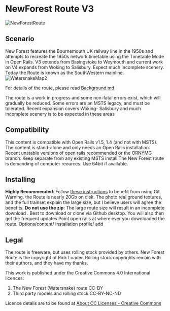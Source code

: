 # NewForest Route V3
![NewForestRoute](NfGit.jpg)

## Scenario

New Forest features the Bournemouth UK railway line in the 1950s and attempts to recreate the 1950s network timetable using the Timetable Mode in Open Rails. V3 extends from Basingstoke to Weymouth and current work on V4 expands from Woking to Salisbury. Expect much incomplete scenery. Today the Route is known as the SouthWestern mainline.
![WatersnakeMap2](https://github.com/rickloader/NewForestRouteV3/assets/57818551/97980b5a-ada8-4a12-b460-e7e97d415820)

For details of the route, please read [Background.md](Background.md)

The route is a work in progress and some non-fatal errors exist, which will gradually be reduced. Some errors are an MSTS legacy, and must be tolerated.
Recent expansion covers Woking- Salisbury and much incomplete scenery is to be expected in these areas

## Compatibility

This content is compatible with Open Rails v1.5, 1.4  (and not with MSTS). The content is stand-alone and only needs an Open Rails installation. 
Recent unstable versions of open rails recommended or the ORNYMG branch. Keep separate from any existing MSTS install
The New Forest route is demanding of computer reources. Use 64bit if available.

## Installing

**Highly Recommended**: Follow [these instructions](https://www.dropbox.com/s/gh2f2pko4f1houj/Using%20routes%20published%20on%20GitHub%20v2.pdf?dl=0) to benefit from using Git.
Warning. the Route is nearly 20Gb on disk. The photo real ground textures, and the full trainset explain the large size, but I believe users will agree the benefits.
**Do not use the zip**: The large route size will result in an incomplete download . Best to download or clone via Github desktop. You will also then get the frequent updates
Point open rails at where ever you downloaded the route. Options/content/ installation profile/ add



## Legal

The route is freeware, but uses rolling stock provided by others. 
New Forest Route is the copyright of Rick Loader.
Rolling stock copyrights remain with their authors, and they have my thanks.

This work is published under the Creative Commons 4.0 International licences: 

1. The New Forest (Watersnake) route CC-BY 
2. Third party models and rolling stock CC-BY-NC-ND

Licence details are to be found at [About CC Licenses - Creative Commons](https://creativecommons.org/about/cclicenses/)
